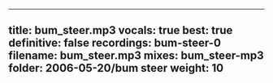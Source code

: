 
---
title: bum_steer.mp3
vocals: true
best: true
definitive: false
recordings: bum-steer-0
filename: bum_steer.mp3
mixes: bum_steer-mp3
folder: 2006-05-20/bum steer
weight: 10
---
